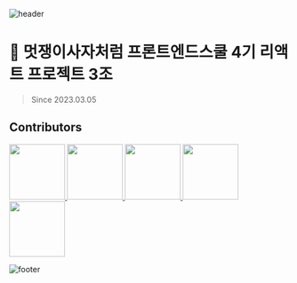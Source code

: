 ![header](https://capsule-render.vercel.app/api?type=waving&color=0:5F0080,100:FFFFFF)


# 🦁 멋쟁이사자처럼 프론트엔드스쿨 4기 리액트 프로젝트 3조
> Since 2023.03.05


## Contributors
<p>
  <a href="https://github.com/hardy-is-cat">
    <img src="https://github.com/hardy-is-cat.png" width="100">
  </a>
  <a href="https://github.com/s-ja">
    <img src="https://github.com/s-ja.png" width="100">
  </a>
  <a href="https://github.com/Juhee-Hwang">
    <img src="https://github.com/Juhee-Hwang.png" width="100">
  </a>
  <a href="https://github.com/eeeyooon">
    <img src="https://github.com/eeeyooon.png" width="100">
  </a>
  <a href="https://github.com/">
    <img src="https://github.com/.png" width="100">
  </a>
</p>

![footer](https://capsule-render.vercel.app/api?section=footer&type=waving&color=0:FFFFFF,100:5F0080)
